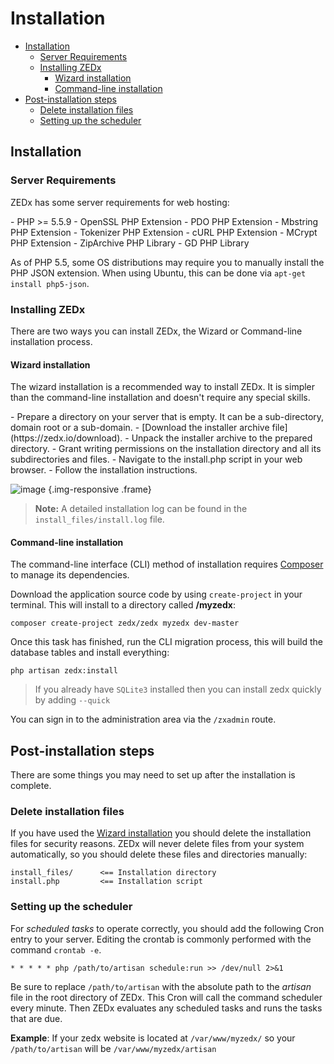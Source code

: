 # Installation

- [Installation](#installation)
    - [Server Requirements](#server-requirements)
    - [Installing ZEDx](#installing-zedx)
        - [Wizard installation](#wizard-installation)
        - [Command-line installation](#command-line-installation)
- [Post-installation steps](#post-installation-steps)
    - [Delete installation files](#delete-installation-files)
    - [Setting up the scheduler](#Setting-up-the-scheduler)

<a name="installation"></a>
## Installation

<a name="server-requirements"></a>
### Server Requirements

ZEDx has some server requirements for web hosting:

<div class="content-list" markdown="1">
- PHP >= 5.5.9
- OpenSSL PHP Extension
- PDO PHP Extension
- Mbstring PHP Extension
- Tokenizer PHP Extension
- cURL PHP Extension
- MCrypt PHP Extension
- ZipArchive PHP Library
- GD PHP Library
</div>

As of PHP 5.5, some OS distributions may require you to manually install the PHP JSON extension. When using Ubuntu, this can be done via `apt-get install php5-json`.

<a name="installing-zedx"></a>
### Installing ZEDx

There are two ways you can install ZEDx, the Wizard or Command-line installation process.

<a name="wizard-installation"></a>
#### Wizard installation

The wizard installation is a recommended way to install ZEDx. It is simpler than the command-line installation and doesn't require any special skills.

<div class="content-list" markdown="1">
- Prepare a directory on your server that is empty. It can be a sub-directory, domain root or a sub-domain.
- [Download the installer archive file](https://zedx.io/download).
- Unpack the installer archive to the prepared directory.
- Grant writing permissions on the installation directory and all its subdirectories and files.
- Navigate to the install.php script in your web browser.
- Follow the installation instructions.
</div>

![image](https://github.com/zedx/docs/blob/master/images/wizard-installer.png?raw=true) {.img-responsive .frame}

> **Note:** A detailed installation log can be found in the `install_files/install.log` file.

<a name="command-line-installation"></a>
#### Command-line installation

The command-line interface (CLI) method of installation requires [Composer](http://getcomposer.org/) to manage its dependencies.

Download the application source code by using `create-project` in your terminal. This will install to a directory called **/myzedx**:

    composer create-project zedx/zedx myzedx dev-master

Once this task has finished, run the CLI migration process, this will build the database tables and install everything:

    php artisan zedx:install

> If you already have `SQLite3` installed then you can install zedx quickly by adding `--quick`

You can sign in to the administration area via the `/zxadmin` route.

<a name="post-installation-steps"></a>
## Post-installation steps

There are some things you may need to set up after the installation is complete.

<a name="delete-installation-files"></a>
### Delete installation files

If you have used the [Wizard installation](#wizard-installation) you should delete the installation files for security reasons. ZEDx will never delete files from your system automatically, so you should delete these files and directories manually:

    install_files/      <== Installation directory
    install.php         <== Installation script

<a name="Setting-up-the-scheduler"></a>
### Setting up the scheduler

For *scheduled tasks* to operate correctly, you should add the following Cron entry to your server. Editing the crontab is commonly performed with the command `crontab -e`.

    * * * * * php /path/to/artisan schedule:run >> /dev/null 2>&1

Be sure to replace `/path/to/artisan` with the absolute path to the *artisan* file in the root directory of ZEDx. This Cron will call the command scheduler every minute. Then ZEDx evaluates any scheduled tasks and runs the tasks that are due.

**Example**: If your zedx website is located at `/var/www/myzedx/` so your `/path/to/artisan` will be `/var/www/myzedx/artisan`
